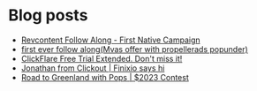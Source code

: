# Blog posts
<!-- BLOG-POST-LIST:START -->
- [Revcontent Follow Along - First Native Campaign](https://afflift.com/f/threads/revcontent-follow-along-first-native-campaign.10092/)
- [first ever follow along&lpar;Mvas offer with propellerads popunder&rpar;](https://afflift.com/f/threads/first-ever-follow-along-mvas-offer-with-propellerads-popunder.10205/)
- [ClickFlare Free Trial Extended. Don&#39;t miss it!](https://afflift.com/f/threads/clickflare-free-trial-extended-dont-miss-it.10223/)
- [Jonathan from Clickout | Finixio says hi](https://afflift.com/f/threads/jonathan-from-clickout-finixio-says-hi.10225/)
- [Road to Greenland with Pops | $2023 Contest](https://afflift.com/f/threads/road-to-greenland-with-pops-2023-contest.10201/)
<!-- BLOG-POST-LIST:END -->
